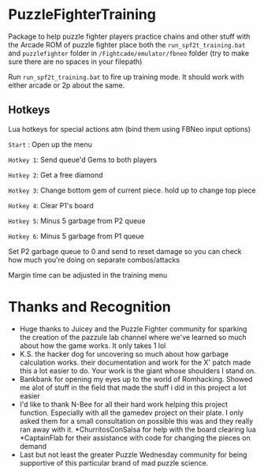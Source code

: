 # PuzzleFighterTraining
Package to help puzzle fighter players practice chains and other stuff with the Arcade ROM of puzzle fighter
place both the `run_spf2t_training.bat` and `puzzlefighter` folder in `/Fightcade/emulator/fbneo` folder (try to make sure there are no spaces in your filepath)

Run `run_spf2t_training.bat` to fire up training mode. It should work with either arcade or 2p about the same.

## Hotkeys
Lua hotkeys for special actions atm (bind them using FBNeo input options)

`Start`   : Open up the menu

`Hotkey 1`: Send queue'd Gems to both players

`Hotkey 2`: Get a free diamond

`Hotkey 3`: Change bottom gem of current piece. hold up to change top piece

`Hotkey 4`: Clear P1's board

`Hotkey 5`: Minus 5 garbage from P2 queue

`Hotkey 6`: Minus 5 garbage from P1 queue



Set P2 garbage queue to 0 and send to reset damage so you can check how much you're doing on separate combos/attacks 

Margin time can be adjusted in the training menu 

# Thanks and Recognition
* Huge thanks to Juicey and the Puzzle Fighter community for sparking the creation of the pazzule lab channel where we've learned so much about how the game works. It only takes 1 lol
* K.S. the hacker dog for uncovering so much about how garbage calculation works. their documentation and work for the X' patch made this a lot easier to do. Your work is the giant whose shoulders I stand on.
* Bankbank for opening my eyes up to the world of Romhacking. Showed me alot of stuff in the field that made the stuff i did in this project a lot easier
* I'd like to thank N-Bee for all their hard work helping this project function. Especially with all the gamedev project on their plate. I only asked them for a small consultation on possible this was and they really ran away with it.
*ChurritosConSalsa for help with the board clearing lua
*CaptainFlab for their assistance with code for changing the pieces on demand
* Last but not least the greater Puzzle Wednesday community for being supportive of this particular brand of mad puzzle science. 
